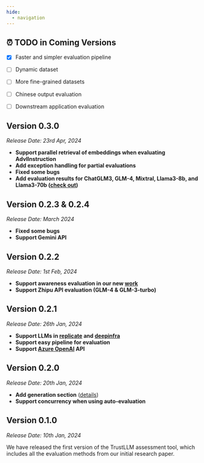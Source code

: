 ```yaml
---
hide:
  - navigation
---
```


## **⏰ TODO in Coming Versions**

- [x] Faster and simpler evaluation pipeline
- [ ] Dynamic dataset
- [ ] More fine-grained datasets
- [ ] Chinese output evaluation
- [ ] Downstream application evaluation


## **Version 0.3.0**

*Release Date: 23rd Apr, 2024*

- **Support parallel retrieval of embeddings when evaluating AdvlInstruction**
- **Add exception handling for partial evaluations**
- **Fixed some bugs**
- **Add evaluation results for ChatGLM3, GLM-4, Mixtral, Llama3-8b, and Llama3-70b ([check out](https://trustllmbenchmark.github.io/TrustLLM-Website/leaderboard.html))**

## **Version 0.2.3 & 0.2.4**

*Release Date: March 2024*

- **Fixed some bugs**
- **Support Gemini API**

## **Version 0.2.2**

*Release Date: 1st Feb, 2024*

- **Support awareness evaluation in our new [work](https://arxiv.org/abs/2401.17882)**
- **Support Zhipu API evaluation (GLM-4 & GLM-3-turbo)**



## **Version 0.2.1**

*Release Date: 26th Jan, 2024*

- **Support LLMs in [replicate](https://replicate.com/) and [deepinfra](https://deepinfra.com/)**
- **Support easy pipeline for evaluation**
- **Support [Azure OpenAI](https://azure.microsoft.com/en-us/products/ai-services/openai-service) API**

## **Version 0.2.0**

*Release Date: 20th Jan, 2024*

- **Add generation section** ([details](https://howiehwong.github.io/TrustLLM/guides/generation_details.html))
- **Support concurrency when using auto-evaluation**



## **Version 0.1.0**

*Release Date: 10th Jan, 2024*

We have released the first version of the TrustLLM assessment tool, which includes all the evaluation methods from our initial research paper.

